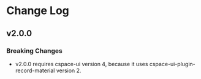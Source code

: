 # Change Log

## v2.0.0

### Breaking Changes

- v2.0.0 requires cspace-ui version 4, because it uses cspace-ui-plugin-record-material version 2.
